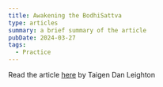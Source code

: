 ```yaml
---
title: Awakening the BodhiSattva
type: articles
summary: a brief summary of the article
pubDate: 2024-03-27
tags:
  - Practice
---
```


Read the article [here](https://www.lionsroar.com/awakening-the-bodhisattva/) by Taigen Dan Leighton
